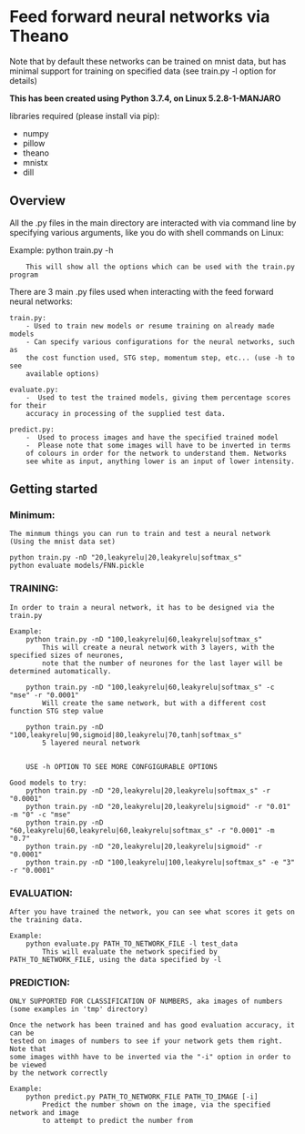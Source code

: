 #  Feed forward neural networks via Theano

Note that by default these networks can be trained on mnist data, but has minimal support
for training on specified data (see train.py -l option for details)

**This has been created using Python 3.7.4, on Linux 5.2.8-1-MANJARO**

libraries required (please install via pip):
  - numpy
  - pillow
  - theano
  - mnistx
  - dill

## Overview

All the .py files in the main directory are interacted with via command line by specifying
various arguments, like you do with shell commands on Linux:


Example:
    python train.py -h

        This will show all the options which can be used with the train.py program
    

There are 3 main .py files used when interacting with the feed forward neural networks:

    train.py:
        - Used to train new models or resume training on already made models
        - Can specify various configurations for the neural networks, such as
        the cost function used, STG step, momentum step, etc... (use -h to see
        available options)

    evaluate.py:
        -  Used to test the trained models, giving them percentage scores for their
        accuracy in processing of the supplied test data.

    predict.py:
        -  Used to process images and have the specified trained model 
        -  Please note that some images will have to be inverted in terms
        of colours in order for the network to understand them. Networks
        see white as input, anything lower is an input of lower intensity.


## Getting started

### Minimum:
    The minmum things you can run to train and test a neural network (Using the mnist data set)

    python train.py -nD "20,leakyrelu|20,leakyrelu|softmax_s"
    python evaluate models/FNN.pickle


### TRAINING:
    In order to train a neural network, it has to be designed via the train.py

    Example:
        python train.py -nD "100,leakyrelu|60,leakyrelu|softmax_s"
            This will create a neural network with 3 layers, with the specified sizes of neurones,
            note that the number of neurones for the last layer will be determined automatically.
        
        python train.py -nD "100,leakyrelu|60,leakyrelu|softmax_s" -c "mse" -r "0.0001"
            Will create the same network, but with a different cost function STG step value
       
        python train.py -nD "100,leakyrelu|90,sigmoid|80,leakyrelu|70,tanh|softmax_s"
            5 layered neural network 
        

        USE -h OPTION TO SEE MORE CONFGIGURABLE OPTIONS

    Good models to try:
        python train.py -nD "20,leakyrelu|20,leakyrelu|softmax_s" -r "0.0001"
        python train.py -nD "20,leakyrelu|20,leakyrelu|sigmoid" -r "0.01" -m "0" -c "mse"
        python train.py -nD "60,leakyrelu|60,leakyrelu|60,leakyrelu|softmax_s" -r "0.0001" -m "0.7"
        python train.py -nD "20,leakyrelu|20,leakyrelu|sigmoid" -r "0.0001"
        python train.py -nD "100,leakyrelu|100,leakyrelu|softmax_s" -e "3" -r "0.0001"



### EVALUATION:
    After you have trained the network, you can see what scores it gets on the training data.

    Example:
        python evaluate.py PATH_TO_NETWORK_FILE -l test_data
            This will evaluate the network specified by PATH_TO_NETWORK_FILE, using the data specified by -l
        


### PREDICTION:
    ONLY SUPPORTED FOR CLASSIFICATION OF NUMBERS, aka images of numbers (some examples in 'tmp' directory)

    Once the network has been trained and has good evaluation accuracy, it can be
    tested on images of numbers to see if your network gets them right. Note that
    some images withh have to be inverted via the "-i" option in order to be viewed 
    by the network correctly

    Example:
        python predict.py PATH_TO_NETWORK_FILE PATH_TO_IMAGE [-i]
            Predict the number shown on the image, via the specified network and image
            to attempt to predict the number from







